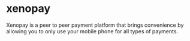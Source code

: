 # xenopay
Xenopay is a peer to peer payment platform that brings convenience by allowing you to only use your mobile phone for all types of payments.
